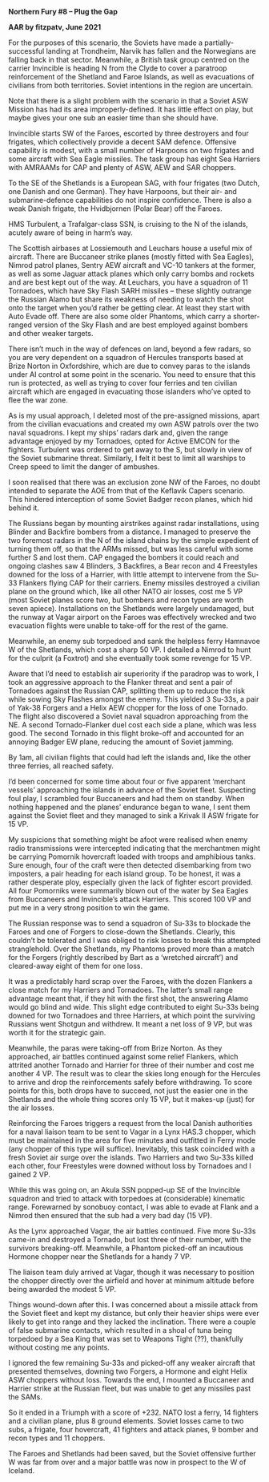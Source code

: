 **<span class="underline">Northern Fury \#8 – Plug the Gap</span>**

**<span class="underline">AAR by fitzpatv, June 2021</span>**

For the purposes of this scenario, the Soviets have made a
partially-successful landing at Trondheim, Narvik has fallen and the
Norwegians are falling back in that sector. Meanwhile, a British task
group centred on the carrier Invincible is heading N from the Clyde to
cover a paratroop reinforcement of the Shetland and Faroe Islands, as
well as evacuations of civilians from both territories. Soviet
intentions in the region are uncertain.

Note that there is a slight problem with the scenario in that a Soviet
ASW Mission has had its area improperly-defined. It has little effect on
play, but maybe gives your one sub an easier time than she should have.

Invincible starts SW of the Faroes, escorted by three destroyers and
four frigates, which collectively provide a decent SAM defence.
Offensive capability is modest, with a small number of Harpoons on two
frigates and some aircraft with Sea Eagle missiles. The task group has
eight Sea Harriers with AMRAAMs for CAP and plenty of ASW, AEW and SAR
choppers.

To the SE of the Shetlands is a European SAG, with four frigates (two
Dutch, one Danish and one German). They have Harpoons, but their air-
and submarine-defence capabilities do not inspire confidence. There is
also a weak Danish frigate, the Hvidbjornen (Polar Bear) off the Faroes.

HMS Turbulent, a Trafalgar-class SSN, is cruising to the N of the
islands, acutely aware of being in harm’s way.

The Scottish airbases at Lossiemouth and Leuchars house a useful mix of
aircraft. There are Buccaneer strike planes (mostly fitted with Sea
Eagles), Nimrod patrol planes, Sentry AEW aircraft and VC-10 tankers at
the former, as well as some Jaguar attack planes which only carry bombs
and rockets and are best kept out of the way. At Leuchars, you have a
squadron of 11 Tornadoes, which have Sky Flash SARH missiles – these
slightly outrange the Russian Alamo but share its weakness of needing to
watch the shot onto the target when you’d rather be getting clear. At
least they start with Auto Evade off. There are also some older
Phantoms, which carry a shorter-ranged version of the Sky Flash and are
best employed against bombers and other weaker targets.

There isn’t much in the way of defences on land, beyond a few radars, so
you are very dependent on a squadron of Hercules transports based at
Brize Norton in Oxfordshire, which are due to convey paras to the
islands under AI control at some point in the scenario. You need to
ensure that this run is protected, as well as trying to cover four
ferries and ten civilian aircraft which are engaged in evacuating those
islanders who’ve opted to flee the war zone.

As is my usual approach, I deleted most of the pre-assigned missions,
apart from the civilian evacuations and created my own ASW patrols over
the two naval squadrons. I kept my ships’ radars dark and, given the
range advantage enjoyed by my Tornadoes, opted for Active EMCON for the
fighters. Turbulent was ordered to get away to the S, but slowly in view
of the Soviet submarine threat. Similarly, I felt it best to limit all
warships to Creep speed to limit the danger of ambushes.

I soon realised that there was an exclusion zone NW of the Faroes, no
doubt intended to separate the AOE from that of the Keflavik Capers
scenario. This hindered interception of some Soviet Badger recon planes,
which hid behind it.

The Russians began by mounting airstrikes against radar installations,
using Blinder and Backfire bombers from a distance. I managed to
preserve the two foremost radars in the N of the island chains by the
simple expedient of turning them off, so that the ARMs missed, but was
less careful with some further S and lost them. CAP engaged the bombers
it could reach and ongoing clashes saw 4 Blinders, 3 Backfires, a Bear
recon and 4 Freestyles downed for the loss of a Harrier, with little
attempt to intervene from the Su-33 Flankers flying CAP for their
carriers. Enemy missiles destroyed a civilian plane on the ground which,
like all other NATO air losses, cost me 5 VP (most Soviet planes score
two, but bombers and recon types are worth seven apiece). Installations
on the Shetlands were largely undamaged, but the runway at Vagar airport
on the Faroes was effectively wrecked and two evacuation flights were
unable to take-off for the rest of the game.

Meanwhile, an enemy sub torpedoed and sank the helpless ferry Hamnavoe W
of the Shetlands, which cost a sharp 50 VP. I detailed a Nimrod to hunt
for the culprit (a Foxtrot) and she eventually took some revenge for 15
VP.

Aware that I’d need to establish air superiority if the paradrop was to
work, I took an aggressive approach to the Flanker threat and sent a
pair of Tornadoes against the Russian CAP, splitting them up to reduce
the risk while sowing Sky Flashes amongst the enemy. This yielded 3
Su-33s, a pair of Yak-38 Forgers and a Helix AEW chopper for the loss of
one Tornado. The flight also discovered a Soviet naval squadron
approaching from the NE. A second Tornado-Flanker duel cost each side a
plane, which was less good. The second Tornado in this flight broke-off
and accounted for an annoying Badger EW plane, reducing the amount of
Soviet jamming.

By 1am, all civilian flights that could had left the islands and, like
the other three ferries, all reached safety.

I’d been concerned for some time about four or five apparent ‘merchant
vessels’ approaching the islands in advance of the Soviet fleet.
Suspecting foul play, I scrambled four Buccaneers and had them on
standby. When nothing happened and the planes’ endurance began to wane,
I sent them against the Soviet fleet and they managed to sink a Krivak
II ASW frigate for 15 VP.

My suspicions that something might be afoot were realised when enemy
radio transmissions were intercepted indicating that the merchantmen
might be carrying Pomornik hovercraft loaded with troops and amphibious
tanks. Sure enough, four of the craft were then detected disembarking
from two imposters, a pair heading for each island group. To be honest,
it was a rather desperate ploy, especially given the lack of fighter
escort provided. All four Pomorniks were summarily blown out of the
water by Sea Eagles from Buccaneers and Invincible’s attack Harriers.
This scored 100 VP and put me in a very strong position to win the game.

The Russian response was to send a squadron of Su-33s to blockade the
Faroes and one of Forgers to close-down the Shetlands. Clearly, this
couldn’t be tolerated and I was obliged to risk losses to break this
attempted stranglehold. Over the Shetlands, my Phantoms proved more than
a match for the Forgers (rightly described by Bart as a ‘wretched
aircraft’) and cleared-away eight of them for one loss.

It was a predictably hard scrap over the Faroes, with the dozen Flankers
a close match for my Harriers and Tornadoes. The latter’s small range
advantage meant that, if they hit with the first shot, the answering
Alamo would go blind and wide. This slight edge contributed to eight
Su-33s being downed for two Tornadoes and three Harriers, at which point
the surviving Russians went Shotgun and withdrew. It meant a net loss of
9 VP, but was worth it for the strategic gain.

Meanwhile, the paras were taking-off from Brize Norton. As they
approached, air battles continued against some relief Flankers, which
attrited another Tornado and Harrier for three of their number and cost
me another 4 VP. The result was to clear the skies long enough for the
Hercules to arrive and drop the reinforcements safely before
withdrawing. To score points for this, both drops have to succeed, not
just the easier one in the Shetlands and the whole thing scores only 15
VP, but it makes-up (just) for the air losses.

Reinforcing the Faroes triggers a request from the local Danish
authorities for a naval liaison team to be sent to Vagar in a Lynx HAS.3
chopper, which must be maintained in the area for five minutes and
outfitted in Ferry mode (any chopper of this type will suffice).
Inevitably, this task coincided with a fresh Soviet air surge over the
islands. Two Harriers and two Su-33s killed each other, four Freestyles
were downed without loss by Tornadoes and I gained 2 VP.

While this was going on, an Akula SSN popped-up SE of the Invincible
squadron and tried to attack with torpedoes at (considerable) kinematic
range. Forewarned by sonobuoy contact, I was able to evade at Flank and
a Nimrod then ensured that the sub had a very bad day (15 VP).

As the Lynx approached Vagar, the air battles continued. Five more
Su-33s came-in and destroyed a Tornado, but lost three of their number,
with the survivors breaking-off. Meanwhile, a Phantom picked-off an
incautious Hormone chopper near the Shetlands for a handy 7 VP.

The liaison team duly arrived at Vagar, though it was necessary to
position the chopper directly over the airfield and hover at minimum
altitude before being awarded the modest 5 VP.

Things wound-down after this. I was concerned about a missile attack
from the Soviet fleet and kept my distance, but only their heavier ships
were ever likely to get into range and they lacked the inclination.
There were a couple of false submarine contacts, which resulted in a
shoal of tuna being torpedoed by a Sea King that was set to Weapons
Tight (??), thankfully without costing me any points.

I ignored the few remaining Su-33s and picked-off any weaker aircraft
that presented themselves, downing two Forgers, a Hormone and eight
Helix ASW choppers without loss. Towards the end, I mounted a Buccaneer
and Harrier strike at the Russian fleet, but was unable to get any
missiles past the SAMs.

So it ended in a Triumph with a score of +232. NATO lost a ferry, 14
fighters and a civilian plane, plus 8 ground elements. Soviet losses
came to two subs, a frigate, four hovercraft, 41 fighters and attack
planes, 9 bomber and recon types and 11 choppers.

The Faroes and Shetlands had been saved, but the Soviet offensive
further W was far from over and a major battle was now in prospect to
the W of Iceland.
